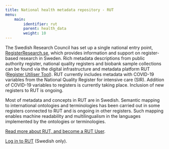 ```yaml
---
title: National health metadata repository - RUT
menu:
    main:
        identifier: rut
        parent: health_data
        weight: 10
---
```


The Swedish Research Council has set up a single national entry point, [RegisterResearch.se](http://registerresearch.se), which provides information and support on register-based research in Sweden.
Rich metadata descriptions from public authority register, national quality registers and biobank sample collections can be found via the digital infrastructure and metadata platform RUT ([Register Utiliser Tool](https://www.registerforskning.se/en/registers-in-sweden/easier-to-find-register-data-with-the-register-utiliser-tool/)).
RUT currently includes metadata with COVID-19 variables from the National Quality Register for intensive care (SIR).
Addition of COVID-19 variables to registers is currently taking place.
Inclusion of new registers to RUT is ongoing.

Most of metadata and concepts in RUT are in Swedish.
Semantic mapping to international ontologies and terminologies has been carried out in some registers connected to RUT and is ongoing in other registers.
Such mapping enables machine readability and multilingualism in the languages implemented by the ontologies or terminologies.

[Read more about RUT, and become a RUT User](https://www.registerforskning.se/en/registers-in-sweden/easier-to-find-register-data-with-the-register-utiliser-tool/).

[Log in to RUT](https://rut.registerforskning.se/model.php) (Swedish only).
